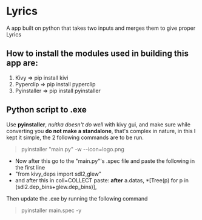 # Lyrics
A app built on python that takes two inputs and merges them to give proper Lyrics

## How to install the modules used in building this app are:
1. Kivy => pip install kivi
2. Pyperclip => pip install pyperclip
3. Pyinstaller => pip install pyinstaller

## Python script to .exe
Use **pyinstaller**, *nuitka doesn't do well* with kivy gui, and make sure while converting you **do not make a standalone**, that's complex in nature, in this I kept it simple, the 2 following commands are to be run.
> pyinstaller "main.py" -w --icon=logo.png
- Now after this go to the "main.py"'s .spec file and paste the following in the first line
- "from kivy_deps import sdl2,glew"
- and after this in coll=COLLECT paste: 
  **after** a.datas,
  \*[Tree(p) for p in (sdl2.dep_bins+glew.dep_bins)],

Then update the .exe by running the following command
> pyinstaller main.spec -y
